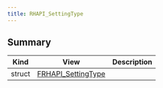 ```yaml
---
title: RHAPI_SettingType
---
```


## Summary
| Kind | View | Description |
|------|------|-------------|
|struct|[FRHAPI_SettingType](/unreal-plugins/all/structfrhapi__settingtype/#structFRHAPI__SettingType)||
